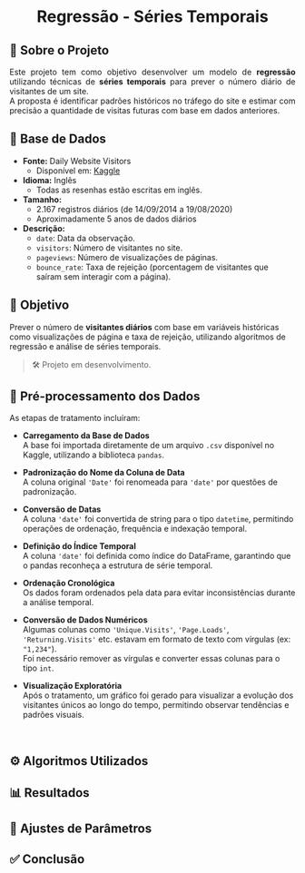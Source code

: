 <h1 align="center"> Regressão - Séries Temporais </h1>

## 🧠 Sobre o Projeto

<div align="justify">

Este projeto tem como objetivo desenvolver um modelo de **regressão** utilizando técnicas de **séries temporais** para prever o número diário de visitantes de um site.  
A proposta é identificar padrões históricos no tráfego do site e estimar com precisão a quantidade de visitas futuras com base em dados anteriores.

</div>

##

## 📂 Base de Dados

- **Fonte:** Daily Website Visitors  
  - Disponível em: [Kaggle](https://www.kaggle.com/datasets/bobnau/daily-website-visitors)
- **Idioma:** Inglês
  - Todas as resenhas estão escritas em inglês.
- **Tamanho:**
  - 2.167 registros diários (de 14/09/2014 a 19/08/2020)
  - Aproximadamente 5 anos de dados diários
- **Descrição:**
  - `date`: Data da observação.
  - `visitors`: Número de visitantes no site.
  - `pageviews`: Número de visualizações de páginas.
  - `bounce_rate`: Taxa de rejeição (porcentagem de visitantes que saíram sem interagir com a página).
##

## 🎯 Objetivo

Prever o número de **visitantes diários** com base em variáveis históricas como visualizações de página e taxa de rejeição, utilizando algoritmos de regressão e análise de séries temporais.

> 🛠 Projeto em desenvolvimento.

##

## 🧹 Pré-processamento dos Dados

As etapas de tratamento incluíram:

- **Carregamento da Base de Dados**  
   A base foi importada diretamente de um arquivo `.csv` disponível no Kaggle, utilizando a biblioteca `pandas`.

- **Padronização do Nome da Coluna de Data**  
   A coluna original `'Date'` foi renomeada para `'date'` por questões de padronização.

- **Conversão de Datas**  
   A coluna `'date'` foi convertida de string para o tipo `datetime`, permitindo operações de ordenação, frequência e indexação temporal.

- **Definição do Índice Temporal**  
   A coluna `'date'` foi definida como índice do DataFrame, garantindo que o pandas reconheça a estrutura de série temporal.

- **Ordenação Cronológica**  
   Os dados foram ordenados pela data para evitar inconsistências durante a análise temporal.

- **Conversão de Dados Numéricos**  
   Algumas colunas como `'Unique.Visits'`, `'Page.Loads'`, `'Returning.Visits'` etc. estavam em formato de texto com vírgulas (ex: `"1,234"`).  
   Foi necessário remover as vírgulas e converter essas colunas para o tipo `int`.

- **Visualização Exploratória**  
   Após o tratamento, um gráfico foi gerado para visualizar a evolução dos visitantes únicos ao longo do tempo, permitindo observar tendências e padrões visuais.

</br>

##

## ⚙️ Algoritmos Utilizados



##

## 📊 Resultados



##

## 🔧 Ajustes de Parâmetros



##

## ✅ Conclusão
